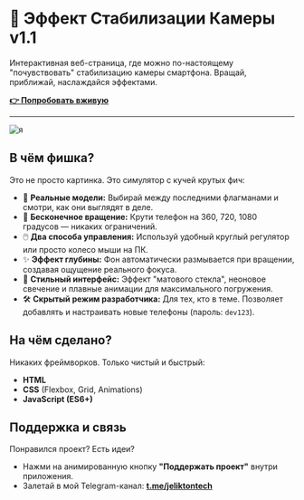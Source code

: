 # 📱 Эффект Стабилизации Камеры v1.1

Интерактивная веб-страница, где можно по-настоящему "почувствовать" стабилизацию камеры смартфона. Вращай, приближай, наслаждайся эффектами.

**[👉 Попробовать вживую](https://jxstab.github.io/)**

---

![я](https://i.gifer.com/6mz.gif)

## В чём фишка?

Это не просто картинка. Это симулятор с кучей крутых фич:

-   📱 **Реальные модели:** Выбирай между последними флагманами и смотри, как они выглядят в деле.
-   🔄 **Бесконечное вращение:** Крути телефон на 360, 720, 1080 градусов — никаких ограничений.
-   🖱️ **Два способа управления:** Используй удобный круглый регулятор или просто колесо мыши на ПК.
-   ✨ **Эффект глубины:** Фон автоматически размывается при вращении, создавая ощущение реального фокуса.
-   💎 **Стильный интерфейс:** Эффект "матового стекла", неоновое свечение и плавные анимации для максимального погружения.
-   🛠️ **Скрытый режим разработчика:** Для тех, кто в теме. Позволяет добавлять и настраивать новые телефоны (пароль: `dev123`).

## На чём сделано?

Никаких фреймворков. Только чистый и быстрый:
-   **HTML**
-   **CSS** (Flexbox, Grid, Animations)
-   **JavaScript (ES6+)**

## Поддержка и связь

Понравился проект? Есть идеи?
-   Нажми на анимированную кнопку **"Поддержать проект"** внутри приложения.
-   Залетай в мой Telegram-канал: **[t.me/jeliktontech](https://t.me/jeliktontech)**
